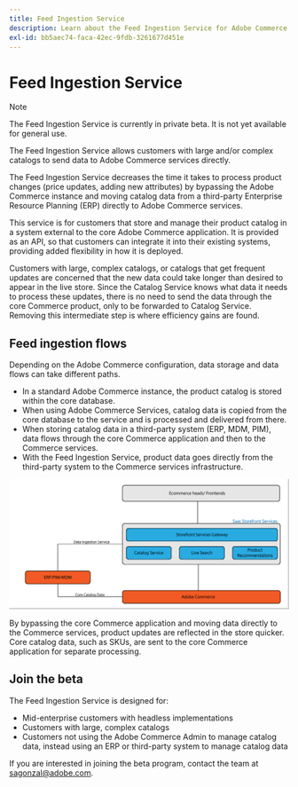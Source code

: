 ```yaml
---
title: Feed Ingestion Service
description: Learn about the Feed Ingestion Service for Adobe Commerce
exl-id: bb5aec74-faca-42ec-9fdb-3261677d451e
---
```

# Feed Ingestion Service

>[!NOTE]
>
>The Feed Ingestion Service is currently in private beta. It is not yet available for general use.

The Feed Ingestion Service allows customers with large and/or complex catalogs to send data to Adobe Commerce services directly.

The Feed Ingestion Service decreases the time it takes to process product changes (price updates, adding new attributes) by bypassing the Adobe Commerce instance and moving catalog data from a third-party Enterprise Resource Planning (ERP) directly to Adobe Commerce services.

This service is for customers that store and manage their product catalog in a system external to the core Adobe Commerce application. It is provided as an API, so that customers can integrate it into their existing systems, providing added flexibility in how it is deployed.

Customers with large, complex catalogs, or catalogs that get frequent updates are concerned that the new data could take longer than desired to appear in the live store. Since the Catalog Service knows what data it needs to process these updates, there is no need to send the data through the core Commerce product, only to be forwarded to Catalog Service. Removing this intermediate step is where efficiency gains are found.

## Feed ingestion flows

Depending on the Adobe Commerce configuration, data storage and data flows can take different paths.

* In a standard Adobe Commerce instance, the product catalog is stored within the core database.
* When using Adobe Commerce Services, catalog data is copied from the core database to the service and is processed and delivered from there.
* When storing catalog data in a third-party system (ERP, MDM, PIM), data flows through the core Commerce application and then to the Commerce services.
* With the Feed Ingestion Service, product data goes directly from the third-party system to the Commerce services infrastructure. 

![Feed ingestion service](assets/feed-ingestion.png)

By bypassing the core Commerce application and moving data directly to the Commerce services, product updates are reflected in the store quicker. Core catalog data, such as SKUs, are sent to the core Commerce application for separate processing.

## Join the beta

The Feed Ingestion Service is designed for:

* Mid-enterprise customers with headless implementations
* Customers with large, complex catalogs
* Customers not using the Adobe Commerce Admin to manage catalog data, instead using an ERP or third-party system to manage catalog data

If you are interested in joining the beta program, contact the team at sagonzal@adobe.com.
